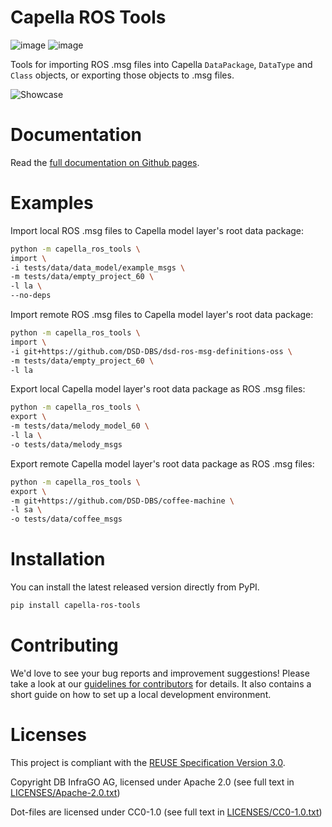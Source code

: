 <!--
 ~ Copyright DB InfraGO AG and contributors
 ~ SPDX-License-Identifier: Apache-2.0
 -->

# Capella ROS Tools

![image](https://github.com/DSD-DBS/capella-ros-tools/actions/workflows/build-test-publish.yml/badge.svg)
![image](https://github.com/DSD-DBS/capella-ros-tools/actions/workflows/lint.yml/badge.svg)

Tools for importing ROS .msg files into Capella `DataPackage`, `DataType` and
`Class` objects, or exporting those objects to .msg files.

![Showcase](https://i.imgur.com/hs4EUnL.gif)

# Documentation

Read the [full documentation on Github pages](https://dsd-dbs.github.io/capella-ros-tools).

# Examples

Import local ROS .msg files to Capella model layer's root data package:

```sh
python -m capella_ros_tools \
import \
-i tests/data/data_model/example_msgs \
-m tests/data/empty_project_60 \
-l la \
--no-deps
```

Import remote ROS .msg files to Capella model layer's root data package:

```sh
python -m capella_ros_tools \
import \
-i git+https://github.com/DSD-DBS/dsd-ros-msg-definitions-oss \
-m tests/data/empty_project_60 \
-l la
```

Export local Capella model layer's root data package as ROS .msg files:

```sh
python -m capella_ros_tools \
export \
-m tests/data/melody_model_60 \
-l la \
-o tests/data/melody_msgs
```

Export remote Capella model layer's root data package as ROS .msg files:

```sh
python -m capella_ros_tools \
export \
-m git+https://github.com/DSD-DBS/coffee-machine \
-l sa \
-o tests/data/coffee_msgs
```

# Installation

You can install the latest released version directly from PyPI.

```sh
pip install capella-ros-tools
```

# Contributing

We'd love to see your bug reports and improvement suggestions! Please take a
look at our [guidelines for contributors](CONTRIBUTING.md) for details. It also
contains a short guide on how to set up a local development environment.

# Licenses

This project is compliant with the
[REUSE Specification Version 3.0](https://git.fsfe.org/reuse/docs/src/commit/d173a27231a36e1a2a3af07421f5e557ae0fec46/spec.md).

Copyright DB InfraGO AG, licensed under Apache 2.0 (see full text in
[LICENSES/Apache-2.0.txt](LICENSES/Apache-2.0.txt))

Dot-files are licensed under CC0-1.0 (see full text in
[LICENSES/CC0-1.0.txt](LICENSES/CC0-1.0.txt))
